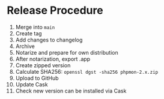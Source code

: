 # Release Procedure

1. Merge into `main`
2. Create tag
3. Add changes to changelog
4. Archive
5. Notarize and prepare for own distribution
6. After notarization, export .app
7. Create zipped version
8. Calculate SHA256: `openssl dgst -sha256 phpmon-2.x.zip`
9. Upload to GitHub
10. Update Cask
11. Check new version can be installed via Cask
